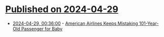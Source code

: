 # [Published on 2024-04-29](index.md)

* [2024-04-29, 00:36:00](https://soylentnews.org/article.pl?sid=24/04/28/2049250&from=rss) - [American Airlines Keeps Mistaking 101-Year-Old Passenger for Baby](https://soylentnews.org/article.pl?sid=24/04/28/2049250&from=rss)
